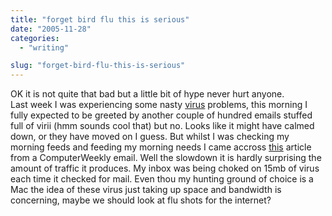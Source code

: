 ```yaml
---
title: "forget bird flu this is serious"
date: "2005-11-28"
categories: 
  - "writing"

slug: "forget-bird-flu-this-is-serious"
---
```


OK it is not quite that bad but a little bit of hype never hurt anyone.  
Last week I was experiencing some nasty [virus](https://www.shibbyonline.co.uk/2005/11/23/virus-warnings/) problems, this morning I fully expected to be greeted by another couple of hundred emails stuffed full of virii (hmm sounds cool that) but no. Looks like it might have calmed down, or they have moved on I guess. But whilst I was checking my morning feeds and feeding my morning needs I came accross [this](https://www.computerweekly.com/Articles/Article.aspx?liArticleID=213150&liFlavourID=1&ebref=3178) article from a ComputerWeekly email. Well the slowdown it is hardly surprising the amount of traffic it produces. My inbox was being choked on 15mb of virus each time it checked for mail. Even thou my hunting ground of choice is a Mac the idea of these virus just taking up space and bandwidth is concerning, maybe we should look at flu shots for the internet?
